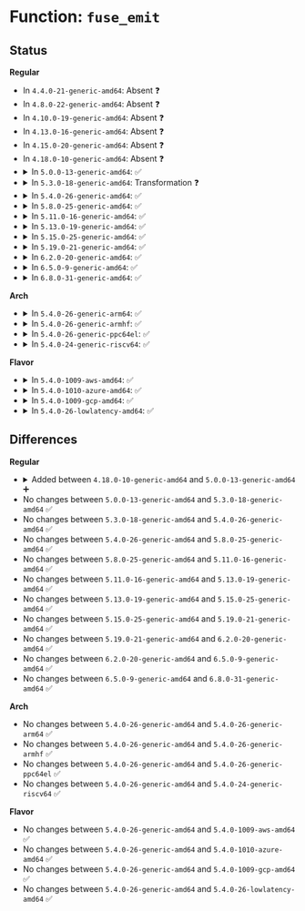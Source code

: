 # Function: <code>fuse_emit</code>

## Status
<b>Regular</b>
<ul>
<li>
In <code>4.4.0-21-generic-amd64</code>: Absent ❓
</li>
<li>
In <code>4.8.0-22-generic-amd64</code>: Absent ❓
</li>
<li>
In <code>4.10.0-19-generic-amd64</code>: Absent ❓
</li>
<li>
In <code>4.13.0-16-generic-amd64</code>: Absent ❓
</li>
<li>
In <code>4.15.0-20-generic-amd64</code>: Absent ❓
</li>
<li>
In <code>4.18.0-10-generic-amd64</code>: Absent ❓
</li>
<li>
<details>
<summary>In <code>5.0.0-13-generic-amd64</code>: ✅</summary>

```c
bool fuse_emit(struct file * file, struct dir_context * ctx, struct fuse_dirent * dirent)
```

```json
{
  "name": "fuse_emit",
  "collision_type": "Unique Static",
  "inline_type": "No",
  "funcs": [
    {
      "addr": 18446744071582948464,
      "name": "fuse_emit",
      "external": false,
      "loc": "fs/fuse/readdir.c:112",
      "file": "fs/fuse/readdir.c",
      "inline": "seen, unknown",
      "caller_inline": [],
      "caller_func": [
        "fs/fuse/readdir.c:fuse_readdir",
        "fs/fuse/readdir.c:fuse_readdir"
      ]
    }
  ],
  "symbols": [
    {
      "addr": 18446744071582948464,
      "name": "fuse_emit",
      "section": ".text",
      "bind": "STB_LOCAL",
      "size": 677
    }
  ]
}
```
</details>
</li>
<li>
<details>
<summary>In <code>5.3.0-18-generic-amd64</code>: Transformation ❓</summary>

```c
bool fuse_emit(struct file * file, struct dir_context * ctx, struct fuse_dirent * dirent)
```

```json
{
  "name": "fuse_emit",
  "collision_type": "Unique Static",
  "inline_type": "No",
  "funcs": [
    {
      "addr": 0,
      "name": "fuse_emit",
      "external": false,
      "loc": "fs/fuse/readdir.c:112",
      "file": "fs/fuse/readdir.c",
      "inline": "seen, unknown",
      "caller_inline": [],
      "caller_func": [
        "fs/fuse/readdir.c:fuse_readdir_uncached",
        "fs/fuse/readdir.c:fuse_readdir_uncached"
      ]
    }
  ],
  "symbols": [
    {
      "addr": 18446744071583129040,
      "name": "fuse_emit",
      "section": ".text",
      "bind": "STB_LOCAL",
      "size": 712
    },
    {
      "addr": 18446744071583133146,
      "name": "fuse_emit.cold",
      "section": ".text",
      "bind": "STB_LOCAL",
      "size": 27
    }
  ]
}
```
</details>
</li>
<li>
<details>
<summary>In <code>5.4.0-26-generic-amd64</code>: ✅</summary>

```c
bool fuse_emit(struct file * file, struct dir_context * ctx, struct fuse_dirent * dirent)
```

```json
{
  "name": "fuse_emit",
  "collision_type": "Unique Static",
  "inline_type": "No",
  "funcs": [
    {
      "addr": 18446744071583235248,
      "name": "fuse_emit",
      "external": false,
      "loc": "fs/fuse/readdir.c:112",
      "file": "fs/fuse/readdir.c",
      "inline": "seen, unknown",
      "caller_inline": [],
      "caller_func": [
        "fs/fuse/readdir.c:fuse_readdir_uncached",
        "fs/fuse/readdir.c:fuse_readdir_uncached"
      ]
    }
  ],
  "symbols": [
    {
      "addr": 18446744071583235248,
      "name": "fuse_emit",
      "section": ".text",
      "bind": "STB_LOCAL",
      "size": 710
    }
  ]
}
```
</details>
</li>
<li>
<details>
<summary>In <code>5.8.0-25-generic-amd64</code>: ✅</summary>

```c
bool fuse_emit(struct file * file, struct dir_context * ctx, struct fuse_dirent * dirent)
```

```json
{
  "name": "fuse_emit",
  "collision_type": "Unique Static",
  "inline_type": "No",
  "funcs": [
    {
      "addr": 18446744071583563456,
      "name": "fuse_emit",
      "external": false,
      "loc": "fs/fuse/readdir.c:112",
      "file": "fs/fuse/readdir.c",
      "inline": "seen, unknown",
      "caller_inline": [],
      "caller_func": [
        "fs/fuse/readdir.c:fuse_readdir_uncached",
        "fs/fuse/readdir.c:parse_dirplusfile"
      ]
    }
  ],
  "symbols": [
    {
      "addr": 18446744071583563456,
      "name": "fuse_emit",
      "section": ".text",
      "bind": "STB_LOCAL",
      "size": 89
    }
  ]
}
```
</details>
</li>
<li>
<details>
<summary>In <code>5.11.0-16-generic-amd64</code>: ✅</summary>

```c
bool fuse_emit(struct file * file, struct dir_context * ctx, struct fuse_dirent * dirent)
```

```json
{
  "name": "fuse_emit",
  "collision_type": "Unique Static",
  "inline_type": "No",
  "funcs": [
    {
      "addr": 18446744071583675808,
      "name": "fuse_emit",
      "external": false,
      "loc": "fs/fuse/readdir.c:112",
      "file": "fs/fuse/readdir.c",
      "inline": "seen, unknown",
      "caller_inline": [],
      "caller_func": [
        "fs/fuse/readdir.c:fuse_readdir_uncached",
        "fs/fuse/readdir.c:parse_dirplusfile"
      ]
    }
  ],
  "symbols": [
    {
      "addr": 18446744071583675808,
      "name": "fuse_emit",
      "section": ".text",
      "bind": "STB_LOCAL",
      "size": 86
    }
  ]
}
```
</details>
</li>
<li>
<details>
<summary>In <code>5.13.0-19-generic-amd64</code>: ✅</summary>

```c
bool fuse_emit(struct file * file, struct dir_context * ctx, struct fuse_dirent * dirent)
```

```json
{
  "name": "fuse_emit",
  "collision_type": "Unique Static",
  "inline_type": "No",
  "funcs": [
    {
      "addr": 18446744071583696816,
      "name": "fuse_emit",
      "external": false,
      "loc": "fs/fuse/readdir.c:112",
      "file": "fs/fuse/readdir.c",
      "inline": "seen, unknown",
      "caller_inline": [],
      "caller_func": [
        "fs/fuse/readdir.c:fuse_readdir_uncached",
        "fs/fuse/readdir.c:fuse_readdir_uncached"
      ]
    }
  ],
  "symbols": [
    {
      "addr": 18446744071583696816,
      "name": "fuse_emit",
      "section": ".text",
      "bind": "STB_LOCAL",
      "size": 86
    }
  ]
}
```
</details>
</li>
<li>
<details>
<summary>In <code>5.15.0-25-generic-amd64</code>: ✅</summary>

```c
bool fuse_emit(struct file * file, struct dir_context * ctx, struct fuse_dirent * dirent)
```

```json
{
  "name": "fuse_emit",
  "collision_type": "Unique Static",
  "inline_type": "No",
  "funcs": [
    {
      "addr": 18446744071584056960,
      "name": "fuse_emit",
      "external": false,
      "loc": "fs/fuse/readdir.c:112",
      "file": "fs/fuse/readdir.c",
      "inline": "seen, unknown",
      "caller_inline": [],
      "caller_func": [
        "fs/fuse/readdir.c:fuse_readdir_uncached",
        "fs/fuse/readdir.c:fuse_readdir_uncached"
      ]
    }
  ],
  "symbols": [
    {
      "addr": 18446744071584056960,
      "name": "fuse_emit",
      "section": ".text",
      "bind": "STB_LOCAL",
      "size": 86
    }
  ]
}
```
</details>
</li>
<li>
<details>
<summary>In <code>5.19.0-21-generic-amd64</code>: ✅</summary>

```c
bool fuse_emit(struct file * file, struct dir_context * ctx, struct fuse_dirent * dirent)
```

```json
{
  "name": "fuse_emit",
  "collision_type": "Unique Static",
  "inline_type": "No",
  "funcs": [
    {
      "addr": 18446744071584647744,
      "name": "fuse_emit",
      "external": false,
      "loc": "fs/fuse/readdir.c:112",
      "file": "fs/fuse/readdir.c",
      "inline": "seen, unknown",
      "caller_inline": [],
      "caller_func": [
        "fs/fuse/readdir.c:fuse_readdir_uncached",
        "fs/fuse/readdir.c:fuse_readdir_uncached"
      ]
    }
  ],
  "symbols": [
    {
      "addr": 18446744071584647744,
      "name": "fuse_emit",
      "section": ".text",
      "bind": "STB_LOCAL",
      "size": 104
    }
  ]
}
```
</details>
</li>
<li>
<details>
<summary>In <code>6.2.0-20-generic-amd64</code>: ✅</summary>

```c
bool fuse_emit(struct file * file, struct dir_context * ctx, struct fuse_dirent * dirent)
```

```json
{
  "name": "fuse_emit",
  "collision_type": "Unique Static",
  "inline_type": "No",
  "funcs": [
    {
      "addr": 18446744071585328928,
      "name": "fuse_emit",
      "external": false,
      "loc": "fs/fuse/readdir.c:114",
      "file": "fs/fuse/readdir.c",
      "inline": "seen, unknown",
      "caller_inline": [],
      "caller_func": [
        "fs/fuse/readdir.c:fuse_readdir_uncached",
        "fs/fuse/readdir.c:fuse_readdir_uncached"
      ]
    }
  ],
  "symbols": [
    {
      "addr": 18446744071585328928,
      "name": "fuse_emit",
      "section": ".text",
      "bind": "STB_LOCAL",
      "size": 99
    }
  ]
}
```
</details>
</li>
<li>
<details>
<summary>In <code>6.5.0-9-generic-amd64</code>: ✅</summary>

```c
bool fuse_emit(struct file * file, struct dir_context * ctx, struct fuse_dirent * dirent)
```

```json
{
  "name": "fuse_emit",
  "collision_type": "Unique Static",
  "inline_type": "No",
  "funcs": [
    {
      "addr": 18446744071585558912,
      "name": "fuse_emit",
      "external": false,
      "loc": "fs/fuse/readdir.c:114",
      "file": "fs/fuse/readdir.c",
      "inline": "seen, unknown",
      "caller_inline": [],
      "caller_func": [
        "fs/fuse/readdir.c:fuse_readdir_uncached",
        "fs/fuse/readdir.c:fuse_readdir_uncached"
      ]
    }
  ],
  "symbols": [
    {
      "addr": 18446744071585558912,
      "name": "fuse_emit",
      "section": ".text",
      "bind": "STB_LOCAL",
      "size": 99
    }
  ]
}
```
</details>
</li>
<li>
<details>
<summary>In <code>6.8.0-31-generic-amd64</code>: ✅</summary>

```c
bool fuse_emit(struct file * file, struct dir_context * ctx, struct fuse_dirent * dirent)
```

```json
{
  "name": "fuse_emit",
  "collision_type": "Unique Static",
  "inline_type": "No",
  "funcs": [
    {
      "addr": 18446744071585797328,
      "name": "fuse_emit",
      "external": false,
      "loc": "fs/fuse/readdir.c:114",
      "file": "fs/fuse/readdir.c",
      "inline": "seen, unknown",
      "caller_inline": [],
      "caller_func": [
        "fs/fuse/readdir.c:fuse_readdir_uncached",
        "fs/fuse/readdir.c:fuse_readdir_uncached"
      ]
    }
  ],
  "symbols": [
    {
      "addr": 18446744071585797328,
      "name": "fuse_emit",
      "section": ".text",
      "bind": "STB_LOCAL",
      "size": 99
    }
  ]
}
```
</details>
</li>
</ul>
<b>Arch</b>
<ul>
<li>
<details>
<summary>In <code>5.4.0-26-generic-arm64</code>: ✅</summary>

```c
bool fuse_emit(struct file * file, struct dir_context * ctx, struct fuse_dirent * dirent)
```

```json
{
  "name": "fuse_emit",
  "collision_type": "Unique Static",
  "inline_type": "No",
  "funcs": [
    {
      "addr": 18446603336494958296,
      "name": "fuse_emit",
      "external": false,
      "loc": "fs/fuse/readdir.c:112",
      "file": "fs/fuse/readdir.c",
      "inline": "seen, unknown",
      "caller_inline": [],
      "caller_func": [
        "fs/fuse/readdir.c:fuse_readdir_uncached",
        "fs/fuse/readdir.c:parse_dirplusfile"
      ]
    }
  ],
  "symbols": [
    {
      "addr": 18446603336494958296,
      "name": "fuse_emit",
      "section": ".text",
      "bind": "STB_LOCAL",
      "size": 736
    }
  ]
}
```
</details>
</li>
<li>
<details>
<summary>In <code>5.4.0-26-generic-armhf</code>: ✅</summary>

```c
bool fuse_emit(struct file * file, struct dir_context * ctx, struct fuse_dirent * dirent)
```

```json
{
  "name": "fuse_emit",
  "collision_type": "Unique Static",
  "inline_type": "No",
  "funcs": [
    {
      "addr": 3228365900,
      "name": "fuse_emit",
      "external": false,
      "loc": "fs/fuse/readdir.c:112",
      "file": "fs/fuse/readdir.c",
      "inline": "seen, unknown",
      "caller_inline": [],
      "caller_func": [
        "fs/fuse/readdir.c:fuse_readdir_uncached",
        "fs/fuse/readdir.c:parse_dirplusfile"
      ]
    }
  ],
  "symbols": [
    {
      "addr": 3228365900,
      "name": "fuse_emit",
      "section": ".text",
      "bind": "STB_LOCAL",
      "size": 668
    }
  ]
}
```
</details>
</li>
<li>
<details>
<summary>In <code>5.4.0-26-generic-ppc64el</code>: ✅</summary>

```c
bool fuse_emit(struct file * file, struct dir_context * ctx, struct fuse_dirent * dirent)
```

```json
{
  "name": "fuse_emit",
  "collision_type": "Unique Static",
  "inline_type": "No",
  "funcs": [
    {
      "addr": 13835058055288834832,
      "name": "fuse_emit",
      "external": false,
      "loc": "fs/fuse/readdir.c:112",
      "file": "fs/fuse/readdir.c",
      "inline": "seen, unknown",
      "caller_inline": [],
      "caller_func": [
        "fs/fuse/readdir.c:fuse_readdir_uncached",
        "fs/fuse/readdir.c:parse_dirplusfile"
      ]
    }
  ],
  "symbols": [
    {
      "addr": 13835058055288834832,
      "name": "fuse_emit",
      "section": ".text",
      "bind": "STB_LOCAL",
      "size": 1068
    }
  ]
}
```
</details>
</li>
<li>
<details>
<summary>In <code>5.4.0-24-generic-riscv64</code>: ✅</summary>

```c
bool fuse_emit(struct file * file, struct dir_context * ctx, struct fuse_dirent * dirent)
```

```json
{
  "name": "fuse_emit",
  "collision_type": "Unique Static",
  "inline_type": "No",
  "funcs": [
    {
      "addr": 18446743936274260522,
      "name": "fuse_emit",
      "external": false,
      "loc": "fs/fuse/readdir.c:112",
      "file": "fs/fuse/readdir.c",
      "inline": "seen, unknown",
      "caller_inline": [],
      "caller_func": [
        "fs/fuse/readdir.c:fuse_readdir_uncached",
        "fs/fuse/readdir.c:fuse_readdir_uncached"
      ]
    }
  ],
  "symbols": [
    {
      "addr": 18446743936274260522,
      "name": "fuse_emit",
      "section": ".text",
      "bind": "STB_LOCAL",
      "size": 674
    }
  ]
}
```
</details>
</li>
</ul>
<b>Flavor</b>
<ul>
<li>
<details>
<summary>In <code>5.4.0-1009-aws-amd64</code>: ✅</summary>

```c
bool fuse_emit(struct file * file, struct dir_context * ctx, struct fuse_dirent * dirent)
```

```json
{
  "name": "fuse_emit",
  "collision_type": "Unique Static",
  "inline_type": "No",
  "funcs": [
    {
      "addr": 18446744071583203984,
      "name": "fuse_emit",
      "external": false,
      "loc": "fs/fuse/readdir.c:112",
      "file": "fs/fuse/readdir.c",
      "inline": "seen, unknown",
      "caller_inline": [],
      "caller_func": [
        "fs/fuse/readdir.c:fuse_readdir_uncached",
        "fs/fuse/readdir.c:fuse_readdir_uncached"
      ]
    }
  ],
  "symbols": [
    {
      "addr": 18446744071583203984,
      "name": "fuse_emit",
      "section": ".text",
      "bind": "STB_LOCAL",
      "size": 710
    }
  ]
}
```
</details>
</li>
<li>
<details>
<summary>In <code>5.4.0-1010-azure-amd64</code>: ✅</summary>

```c
bool fuse_emit(struct file * file, struct dir_context * ctx, struct fuse_dirent * dirent)
```

```json
{
  "name": "fuse_emit",
  "collision_type": "Unique Static",
  "inline_type": "No",
  "funcs": [
    {
      "addr": 18446744071583141136,
      "name": "fuse_emit",
      "external": false,
      "loc": "fs/fuse/readdir.c:112",
      "file": "fs/fuse/readdir.c",
      "inline": "seen, unknown",
      "caller_inline": [],
      "caller_func": [
        "fs/fuse/readdir.c:fuse_readdir_uncached",
        "fs/fuse/readdir.c:fuse_readdir_uncached"
      ]
    }
  ],
  "symbols": [
    {
      "addr": 18446744071583141136,
      "name": "fuse_emit",
      "section": ".text",
      "bind": "STB_LOCAL",
      "size": 710
    }
  ]
}
```
</details>
</li>
<li>
<details>
<summary>In <code>5.4.0-1009-gcp-amd64</code>: ✅</summary>

```c
bool fuse_emit(struct file * file, struct dir_context * ctx, struct fuse_dirent * dirent)
```

```json
{
  "name": "fuse_emit",
  "collision_type": "Unique Static",
  "inline_type": "No",
  "funcs": [
    {
      "addr": 18446744071583188016,
      "name": "fuse_emit",
      "external": false,
      "loc": "fs/fuse/readdir.c:112",
      "file": "fs/fuse/readdir.c",
      "inline": "seen, unknown",
      "caller_inline": [],
      "caller_func": [
        "fs/fuse/readdir.c:fuse_readdir_uncached",
        "fs/fuse/readdir.c:fuse_readdir_uncached"
      ]
    }
  ],
  "symbols": [
    {
      "addr": 18446744071583188016,
      "name": "fuse_emit",
      "section": ".text",
      "bind": "STB_LOCAL",
      "size": 710
    }
  ]
}
```
</details>
</li>
<li>
<details>
<summary>In <code>5.4.0-26-lowlatency-amd64</code>: ✅</summary>

```c
bool fuse_emit(struct file * file, struct dir_context * ctx, struct fuse_dirent * dirent)
```

```json
{
  "name": "fuse_emit",
  "collision_type": "Unique Static",
  "inline_type": "No",
  "funcs": [
    {
      "addr": 18446744071583282512,
      "name": "fuse_emit",
      "external": false,
      "loc": "fs/fuse/readdir.c:112",
      "file": "fs/fuse/readdir.c",
      "inline": "seen, unknown",
      "caller_inline": [],
      "caller_func": [
        "fs/fuse/readdir.c:fuse_readdir_uncached",
        "fs/fuse/readdir.c:fuse_readdir_uncached"
      ]
    }
  ],
  "symbols": [
    {
      "addr": 18446744071583282512,
      "name": "fuse_emit",
      "section": ".text",
      "bind": "STB_LOCAL",
      "size": 797
    }
  ]
}
```
</details>
</li>
</ul>

## Differences
<b>Regular</b>
<ul>
<li>
<details>
<summary>Added between <code>4.18.0-10-generic-amd64</code> and <code>5.0.0-13-generic-amd64</code> ➕</summary>

```c
bool fuse_emit(struct file * file, struct dir_context * ctx, struct fuse_dirent * dirent)
```
</details>
</li>
<li>
No changes between <code>5.0.0-13-generic-amd64</code> and <code>5.3.0-18-generic-amd64</code> ✅
</li>
<li>
No changes between <code>5.3.0-18-generic-amd64</code> and <code>5.4.0-26-generic-amd64</code> ✅
</li>
<li>
No changes between <code>5.4.0-26-generic-amd64</code> and <code>5.8.0-25-generic-amd64</code> ✅
</li>
<li>
No changes between <code>5.8.0-25-generic-amd64</code> and <code>5.11.0-16-generic-amd64</code> ✅
</li>
<li>
No changes between <code>5.11.0-16-generic-amd64</code> and <code>5.13.0-19-generic-amd64</code> ✅
</li>
<li>
No changes between <code>5.13.0-19-generic-amd64</code> and <code>5.15.0-25-generic-amd64</code> ✅
</li>
<li>
No changes between <code>5.15.0-25-generic-amd64</code> and <code>5.19.0-21-generic-amd64</code> ✅
</li>
<li>
No changes between <code>5.19.0-21-generic-amd64</code> and <code>6.2.0-20-generic-amd64</code> ✅
</li>
<li>
No changes between <code>6.2.0-20-generic-amd64</code> and <code>6.5.0-9-generic-amd64</code> ✅
</li>
<li>
No changes between <code>6.5.0-9-generic-amd64</code> and <code>6.8.0-31-generic-amd64</code> ✅
</li>
</ul>
<b>Arch</b>
<ul>
<li>
No changes between <code>5.4.0-26-generic-amd64</code> and <code>5.4.0-26-generic-arm64</code> ✅
</li>
<li>
No changes between <code>5.4.0-26-generic-amd64</code> and <code>5.4.0-26-generic-armhf</code> ✅
</li>
<li>
No changes between <code>5.4.0-26-generic-amd64</code> and <code>5.4.0-26-generic-ppc64el</code> ✅
</li>
<li>
No changes between <code>5.4.0-26-generic-amd64</code> and <code>5.4.0-24-generic-riscv64</code> ✅
</li>
</ul>
<b>Flavor</b>
<ul>
<li>
No changes between <code>5.4.0-26-generic-amd64</code> and <code>5.4.0-1009-aws-amd64</code> ✅
</li>
<li>
No changes between <code>5.4.0-26-generic-amd64</code> and <code>5.4.0-1010-azure-amd64</code> ✅
</li>
<li>
No changes between <code>5.4.0-26-generic-amd64</code> and <code>5.4.0-1009-gcp-amd64</code> ✅
</li>
<li>
No changes between <code>5.4.0-26-generic-amd64</code> and <code>5.4.0-26-lowlatency-amd64</code> ✅
</li>
</ul>
